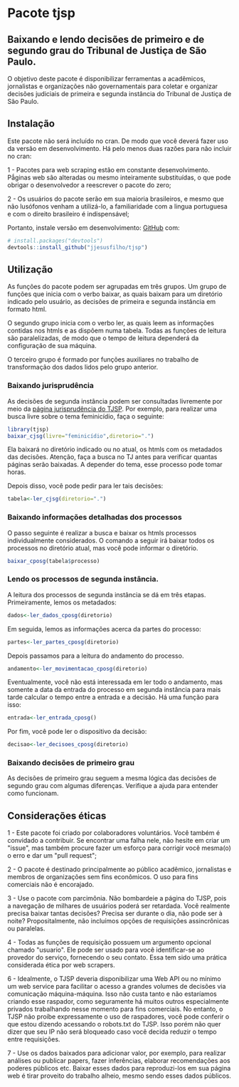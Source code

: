 
<!-- README.md is generated from README.Rmd. Please edit that file -->
Pacote tjsp
===========

Baixando e lendo decisões de primeiro e de segundo grau do Tribunal de Justiça de São Paulo.
-----------------------------------------------------

O objetivo deste pacote é disponibilizar ferramentas a acadêmicos, jornalistas e organizações não governamentais para coletar e organizar decisões judiciais de primeira e segunda instância do Tribunal de Justiça de São Paulo.

Instalação
----------

Este pacote não será incluído no cran. De modo que você deverá fazer uso da versão em desenvolvimento. Há pelo menos duas razões para não incluir no cran:

1 - Pacotes para web scraping estão em constante desenvolvimento. Pǻginas web são alteradas ou mesmo inteiramente substituídas, o que pode obrigar o desenvolvedor a reescrever o pacote do zero;

2 - Os usuários do pacote serão em sua maioria brasileiros, e mesmo que não lusófonos venham a utilizá-lo, a familiaridade com a lingua portuguesa e com o direito brasileiro é indispensável;

Portanto, instale versão em desenvolvimento: [GitHub](https://github.com/) com:

``` r
# install.packages("devtools")
devtools::install_github("jjesusfilho/tjsp")
```

Utilização
----------

As funções do pacote podem ser agrupadas em três grupos. Um grupo de funções que inicia com o verbo baixar, as quais baixam para um diretório indicado pelo usuário, as decisões de primeira e segunda instância em formato html.

O segundo grupo inicia com o verbo ler, as quais leem as informações contidas nos htmls e as dispôem numa tabela. Todas as funções de leitura são paralelizadas, de modo que o tempo de leitura dependerá da configuração de sua máquina.

O terceiro grupo é formado por funções auxiliares no trabalho de transformação dos dados lidos pelo grupo anterior.

### Baixando jurisprudência

As decisões de segunda instância podem ser consultadas livremente por meio da [página jurisprudência do TJSP](https://esaj.tjsp.jus.br/cjsg/consultaCompleta.do?f=1). Por exemplo, para realizar uma busca livre sobre o tema feminicídio, faça o seguinte:

``` r
library(tjsp)
baixar_cjsg(livre="feminicídio",diretorio=".")
```

Ela baixará no diretório indicado ou no atual, os htmls com os metadados das decisões. Atenção, faça a busca no TJ antes para verificar quantas páginas serão baixadas. A depender do tema, esse processo pode tomar horas.

Depois disso, você pode pedir para ler tais decisões:

``` r
tabela<-ler_cjsg(diretorio=".")
```

### Baixando informações detalhadas dos processos

O passo seguinte é realizar a busca e baixar os htmls processos individualmente considerados. O comando a seguir irá baixar todos os processos no diretório atual, mas você pode informar o diretório.

``` r
baixar_cposg(tabela$processo)
```

### Lendo os processos de segunda instância.

A leitura dos processos de segunda instância se dá em três etapas. Primeiramente, lemos os metadados:

``` r
dados<-ler_dados_cposg(diretorio)
```

Em seguida, lemos as informações acerca da partes do processo:

``` r
partes<-ler_partes_cposg(diretorio)
```

Depois passamos para a leitura do andamento do processo.

``` r
andamento<-ler_movimentacao_cposg(diretorio)
```

Eventualmente, você não está interessada em ler todo o andamento, mas somente a data da entrada do processo em segunda instância para mais tarde calcular o tempo entre a entrada e a decisão. Há uma função para isso:

``` r
entrada<-ler_entrada_cposg()
```

Por fim, você pode ler o dispositivo da decisão:

``` r
decisao<-ler_decisoes_cposg(diretorio)
```

### Baixando decisões de primeiro grau

As decisões de primeiro grau seguem a mesma lógica das decisões de segundo grau com algumas diferenças. Verifique a ajuda para entender como funcionam.

Considerações éticas
--------------------

1 - Este pacote foi criado por colaboradores voluntários. Você também é convidado a contribuir. Se encontrar uma falha nele, não hesite em criar um "issue", mas também procure fazer um esforço para corrigir você mesma(o) o erro e dar um "pull request";

2 - O pacote é destinado principalmente ao público acadêmico, jornalistas e membros de organizações sem fins econômicos. O uso para fins comerciais não é encorajado.

3 - Use o pacote com parcimônia. Não bombardeie a página do TJSP, pois a navegação de milhares de usuários poderá ser retardada. Você realmente precisa baixar tantas decisões? Precisa ser durante o dia, não pode ser à noite? Propositalmente, não incluímos opções de requisições assincrônicas ou paralelas.

4 - Todas as funções de requisição possuem um argumento opcional chamado "usuario". Ele pode ser usado para você identificar-se ao provedor do serviço, fornecendo o seu contato. Essa tem sido uma prática considerada ética por web scrapers.

6 - Idealmente, o TJSP deveria disponibilizar uma Web API ou no mínimo um web service para facilitar o acesso a grandes volumes de decisões via comunicação máquina-máquina. Isso não custa tanto e não estaríamos criando esse raspador, como seguramente há muitos outros especialmente privados trabalhando nesse momento para fins comerciais. No entanto, o TJSP não proíbe expressamente o uso de raspadores, você pode conferir o que estou dizendo acessando o robots.txt do TJSP. Isso porém não quer dizer que seu IP não será bloqueado caso você decida reduzir o tempo entre requisições.

7 - Use os dados baixados para adicionar valor, por exemplo, para realizar análises ou publicar papers, fazer inferências, elaborar recomendações aos poderes públicos etc. Baixar esses dados para reproduzi-los em sua página web é tirar proveito do trabalho alheio, mesmo sendo esses dados públicos.
